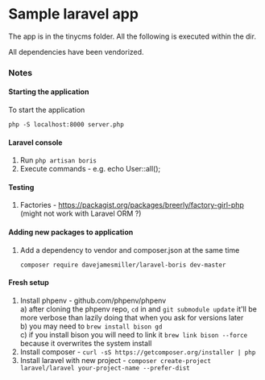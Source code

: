 # Sample laravel app

The app is in the tinycms folder. All the following is executed within the dir.

All dependencies have been vendorized.

### Notes

#### Starting the application

To start the application

`php -S localhost:8000 server.php`

#### Laravel console

1. Run
	`php artisan boris`
2. Execute commands - e.g.
echo User::all();

#### Testing

1. Factories - https://packagist.org/packages/breerly/factory-girl-php (might not work with Laravel ORM ?)


#### Adding new packages to application

1. Add a dependency to vendor and composer.json at the same time 

	`composer require davejamesmiller/laravel-boris dev-master`

#### Fresh setup

1. Install phpenv - github.com/phpenv/phpenv  
	a) after cloning the phpenv repo, `cd` in and `git submodule update` it'll be more verbose than lazily doing that when you ask for versions later  
	b) you may need to `brew install bison gd`  
	c) if you install bison you will need to link it `brew link bison --force` because it overwrites the system install  
2. Install composer - `curl -sS https://getcomposer.org/installer | php`  
3. Install laravel with new project - `composer create-project laravel/laravel your-project-name --prefer-dist`  




